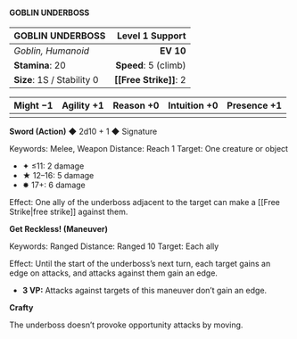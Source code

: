 #### GOBLIN UNDERBOSS

| GOBLIN UNDERBOSS           |  **Level 1 Support** |
| :------------------------- | -------------------: |
| *Goblin, Humanoid*         |            **EV 10** |
| **Stamina**: 20            | **Speed**: 5 (climb) |
| **Size**: 1S / Stability 0 |   **[[Free Strike]]**: 2 |

| **Might** −1 | **Agility** +1 | **Reason** +0 | **Intuition** +0 | **Presence** +1 |
| ------------ | -------------- | ------------- | ---------------- | --------------- |
|              |                |               |                  |                 |

**Sword (Action)** ◆ 2d10 + 1 ◆ Signature

Keywords: Melee, Weapon
Distance: Reach 1
Target: One creature or object

- ✦ ≤11: 2 damage
- ★ 12–16: 5 damage
- ✸ 17+: 6 damage

Effect: One ally of the underboss adjacent to the target can make a [[Free Strike|free strike]] against them.

**Get Reckless! (Maneuver)**

Keywords: Ranged
Distance: Ranged 10
Target: Each ally

Effect: Until the start of the underboss’s next turn, each target gains an edge on attacks, and attacks against them gain an edge.

- **3 VP:** Attacks against targets of this maneuver don’t gain an edge.

**Crafty**

The underboss doesn’t provoke opportunity attacks by moving.
